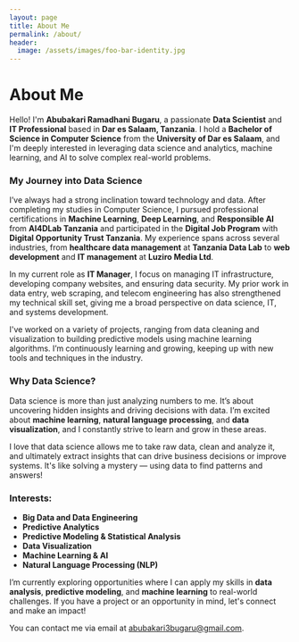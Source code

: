 ```yaml
---
layout: page
title: About Me
permalink: /about/
header:
  image: /assets/images/foo-bar-identity.jpg
---
```


# About Me

Hello! I'm **Abubakari Ramadhani Bugaru**, a passionate **Data Scientist** and **IT Professional** based in **Dar es Salaam, Tanzania**. I hold a **Bachelor of Science in Computer Science** from the **University of Dar es Salaam**, and I'm deeply interested in leveraging data science and analytics, machine learning, and AI to solve complex real-world problems.

### My Journey into Data Science
I’ve always had a strong inclination toward technology and data. After completing my studies in Computer Science, I pursued professional certifications in **Machine Learning**, **Deep Learning**, and **Responsible AI** from **AI4DLab Tanzania** and participated in the **Digital Job Program** with **Digital Opportunity Trust Tanzania**. My experience spans across several industries, from **healthcare data management** at **Tanzania Data Lab** to **web development** and **IT management** at **Luziro Media Ltd**.

In my current role as **IT Manager**, I focus on managing IT infrastructure, developing company websites, and ensuring data security. My prior work in data entry, web scraping, and telecom engineering has also strengthened my technical skill set, giving me a broad perspective on data science, IT, and systems development.

I've worked on a variety of projects, ranging from data cleaning and visualization to building predictive models using machine learning algorithms. I’m continuously learning and growing, keeping up with new tools and techniques in the industry.

### Why Data Science?
Data science is more than just analyzing numbers to me. It’s about uncovering hidden insights and driving decisions with data. I’m excited about **machine learning**, **natural language processing**, and **data visualization**, and I constantly strive to learn and grow in these areas.

I love that data science allows me to take raw data, clean and analyze it, and ultimately extract insights that can drive business decisions or improve systems. It's like solving a mystery — using data to find patterns and answers!

### Interests:
- **Big Data and Data Engineering**
- **Predictive Analytics**
- **Predictive Modeling & Statistical Analysis**
- **Data Visualization**
- **Machine Learning & AI**
- **Natural Language Processing (NLP)**

I’m currently exploring opportunities where I can apply my skills in **data analysis**, **predictive modeling**, and **machine learning** to real-world challenges. If you have a project or an opportunity in mind, let's connect and make an impact!

You can contact me via email at [abubakari3bugaru@gmail.com](mailto:abubakari3bugaru@gmail.com).
